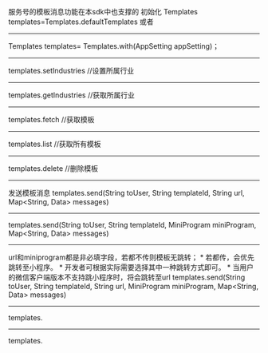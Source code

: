 服务号的模板消息功能在本sdk中也支撑的
初始化
Templates templates=Templates.defaultTemplates 或者

***

Templates templates= Templates.with(AppSetting appSetting)；

***

templates.setIndustries  //设置所属行业

***

templates.getIndustries  //获取所属行业

***

templates.fetch //获取模板
***
templates.list //获取所有模板
***
templates.delete //删除模板
***
发送模板消息
templates.send(String toUser, String templateId, String url, Map<String, Data> messages) 
***
templates.send(String toUser, String templateId, MiniProgram miniProgram, Map<String, Data> messages)
***
 url和miniprogram都是非必填字段，若都不传则模板无跳转；
     * 若都传，会优先跳转至小程序。
     * 开发者可根据实际需要选择其中一种跳转方式即可。
     * 当用户的微信客户端版本不支持跳小程序时，将会跳转至url
templates.send(String toUser, String templateId, String url, MiniProgram miniProgram, Map<String, Data> messages) 
***
templates.
***
templates.